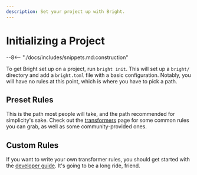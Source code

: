 ```yaml
---
description: Set your project up with Bright.
---
```


# Initializing a Project

--8<-- "./docs/includes/snippets.md:construction"

To get Bright set up on a project, run `bright init`. This will set up a `bright/` directory and add a `bright.toml` file
with a basic configuration. Notably, you will have no rules at this point, which is where you have to pick a path.

## Preset Rules

This is the path most people will take, and the path recommended for simplicity's sake. Check out the [transformers](../transformers/index.md)
page for some common rules you can grab, as well as some community-provided ones.

## Custom Rules

If you want to write your own transformer rules, you should get started with the [developer guide](../developer-guide/index.md#transformer-development).
It's going to be a long ride, friend.
